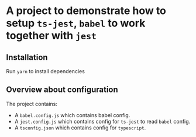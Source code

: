 # A project to demonstrate how to setup `ts-jest`, `babel` to work together with `jest`

## Installation
Run `yarn` to install dependencies

## Overview about configuration
The project contains:
- A `babel.config.js` which contains babel config.
- A `jest.config.js` which contains config for `ts-jest` to read `babel` config.
- A `tsconfig.json` which contains config for `typescript`.
